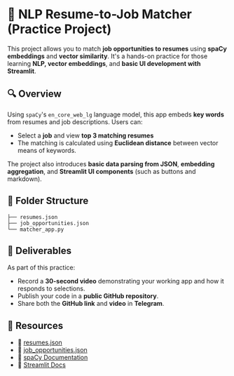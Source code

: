 
# 🧠 NLP Resume-to-Job Matcher (Practice Project)

This project allows you to match **job opportunities to resumes** using **spaCy embeddings** and **vector similarity**. It's a hands-on practice for those learning **NLP, vector embeddings**, and **basic UI development with Streamlit**.


## 🔍 Overview

Using `spaCy`'s `en_core_web_lg` language model, this app embeds **key words** from resumes and job descriptions. Users can:

- Select a **job** and view **top 3 matching resumes**
- The matching is calculated using **Euclidean distance** between vector means of keywords.

The project also introduces **basic data parsing from JSON**, **embedding aggregation**, and **Streamlit UI components** (such as buttons and markdown).


## 📁 Folder Structure

```plaintext
├── resumes.json
├── job_opportunities.json
└── matcher_app.py
````


## 📄 Deliverables

As part of this practice:

* Record a **30-second video** demonstrating your working app and how it responds to selections.
* Publish your code in a **public GitHub repository**.
* Share both the **GitHub link** and **video** in  **Telegram**.


## 🔗 Resources

* 🔗 [resumes.json](https://drive.google.com/file/d/1mLtCQ3jA6V9r5Eb5IqnL6ewZ6UaVg59O/view?usp=sharing)
* 🔗 [job\_opportunities.json](https://drive.google.com/file/d/1SJ5cL47dMMvBU2xVxwWbJHGsS0mzkV9t/view?usp=sharing)
* 🔗 [spaCy Documentation](https://spacy.io/usage/spacy-101)
* 🔗 [Streamlit Docs](https://docs.streamlit.io/)
